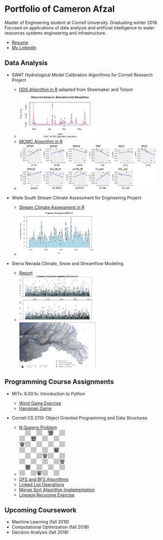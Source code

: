# Portfolio of Cameron Afzal
Master of Engineering student at Cornell University. Graduating winter 2018. 
Focused on applications of data analysis and artificial intelligence to water resources systems engineering and infrastructure.
  * [Resume](https://github.com/cafzal/Portfolio/blob/master/Cameron%20Afzal%20resume%20P.pdf)
  * [My LinkedIn](https://www.linkedin.com/in/cameron-afzal-26a82a62/)

## Data Analysis
  * SWAT Hydrological Model Calibration Algorithms for Cornell Research Project
    - [DDS Algorithm in R](https://github.com/cafzal/Portfolio/blob/master/SWAT_DDS_Algorithm.R) adapted from Shoemaker and Tolson
    * <img src="https://github.com/cafzal/Portfolio/blob/master/flow.png" height="150" width="250"></img>
    * [MCMC Algorithm in R](https://github.com/cafzal/Portfolio/blob/master/SWAT_MCMC_Flow.R) 
    * <img src="https://github.com/cafzal/Portfolio/blob/master/paramScatterLikelihood.png" height="150" width="450"></img>
  
  * Wiele South Stream Climate Assessment for Engineering Project
    - [Stream Climate Assessment in R](https://github.com/cafzal/Portfolio/blob/master/WiehleClimateAssessment.R)
    - <img src="https://github.com/cafzal/Portfolio/blob/master/Wstorm.jpg" height="150" width="250"></img>
    
  * Sierra Nevada Climate, Snow and Streamflow Modeling
    - [Report](https://github.com/cafzal/Portfolio/blob/master/Afzal%20Ecohydrology%20Research%20Project.pdf)
    - <img src="https://github.com/cafzal/Portfolio/blob/master/projpcp.jpg" height="150" width="250"></img><img src="https://github.com/cafzal/Portfolio/blob/master/sierramap.jpg" height="150" width="250"></img>
    
## Programming Course Assignments
  * MITx: 6.00.1x: Introduction to Python
     - [Word Game Exercise](https://github.com/cafzal/Portfolio/blob/master/Python%20word%20game%20exercise.py)
     - [Hangman Game](https://github.com/cafzal/Portfolio/blob/master/HangmanGame.py)
    
  * Cornell CS 2110: Object Oriented Programming and Data Structures
     - [N Queens Problem](https://github.com/cafzal/Portfolio/blob/master/NQueensProblem.java)
     - <img src="https://github.com/cafzal/Portfolio/blob/master/Eight%20Queens%20Solution.png" height="150" width="150"></img>
     - [DFS and BFS Algorithms](https://github.com/cafzal/Portfolio/blob/master/GraphSearchAlgorithms.java)
     - [Linked List Operations](https://github.com/cafzal/Portfolio/blob/master/LinkedListExercises.java)
     - [Merge Sort Algorithm Implementation](https://github.com/cafzal/Portfolio/blob/master/MergeSortPractice.java)
     - [Lineage Recursive Exercise](https://github.com/cafzal/Portfolio/blob/master/Lineage.java)

## Upcoming Coursework
  * Machine Learning (fall 2018)
  * Computational Optimization (fall 2018)
  * Decision Analysis (fall 2018)
